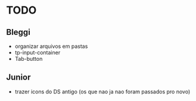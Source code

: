 # TODO

## Bleggi

- organizar arquivos em pastas
- tp-input-container
- Tab-button

## Junior

- trazer icons do DS antigo (os que nao ja nao foram passados pro novo)
